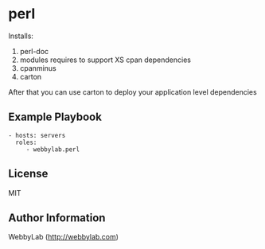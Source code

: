 perl
=========

Installs:
1) perl-doc
2) modules requires to support XS cpan dependencies
3) cpanminus
3) carton

After that you can use carton to deploy your application level dependencies

Example Playbook
----------------

    - hosts: servers
      roles:
         - webbylab.perl

License
-------

MIT

Author Information
------------------

WebbyLab (http://webbylab.com)